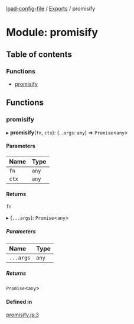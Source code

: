 [load-config-file](../README.md) / [Exports](../modules.md) / promisify

# Module: promisify

## Table of contents

### Functions

- [promisify](promisify-1.md#promisify)

## Functions

### promisify

▸ **promisify**(`fn`, `ctx`): (...`args`: `any`) => `Promise`\<`any`\>

#### Parameters

| Name | Type |
| :------ | :------ |
| `fn` | `any` |
| `ctx` | `any` |

#### Returns

`fn`

▸ (`...args`): `Promise`\<`any`\>

##### Parameters

| Name | Type |
| :------ | :------ |
| `...args` | `any` |

##### Returns

`Promise`\<`any`\>

#### Defined in

[promisify.js:3](https://github.com/snowyu/load-config-file.js/blob/9f60989c843b8a6e30f034632edb54eec623f446/src/promisify.js#L3)
